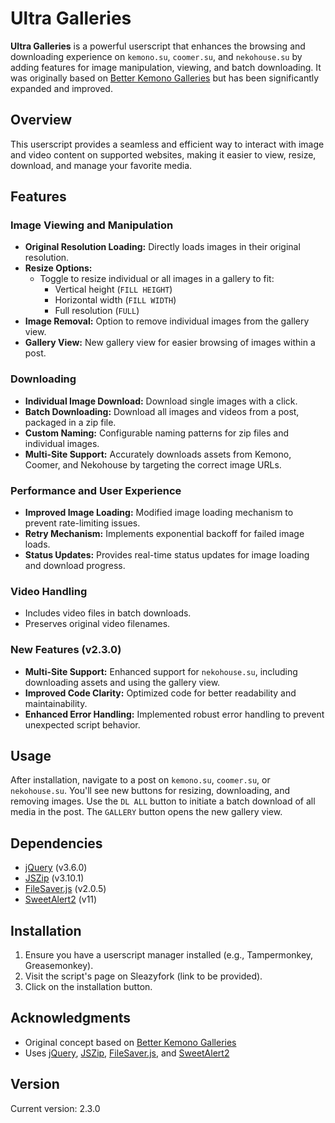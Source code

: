 # Ultra Galleries

**Ultra Galleries** is a powerful userscript that enhances the browsing and downloading experience on `kemono.su`, `coomer.su`, and `nekohouse.su` by adding features for image manipulation, viewing, and batch downloading. It was originally based on [Better Kemono Galleries](https://sleazyfork.org/en/scripts/460064-better-kemono-galleries) but has been significantly expanded and improved.

## Overview

This userscript provides a seamless and efficient way to interact with image and video content on supported websites, making it easier to view, resize, download, and manage your favorite media.

## Features

### Image Viewing and Manipulation

- **Original Resolution Loading:** Directly loads images in their original resolution.
- **Resize Options:**
  - Toggle to resize individual or all images in a gallery to fit:
    - Vertical height (`FILL HEIGHT`)
    - Horizontal width (`FILL WIDTH`)
    - Full resolution (`FULL`)
- **Image Removal:** Option to remove individual images from the gallery view.
- **Gallery View:** New gallery view for easier browsing of images within a post.

### Downloading

- **Individual Image Download:** Download single images with a click.
- **Batch Downloading:** Download all images and videos from a post, packaged in a zip file.
- **Custom Naming:** Configurable naming patterns for zip files and individual images.
- **Multi-Site Support:** Accurately downloads assets from Kemono, Coomer, and Nekohouse by targeting the correct image URLs. 

### Performance and User Experience

- **Improved Image Loading:** Modified image loading mechanism to prevent rate-limiting issues.
- **Retry Mechanism:** Implements exponential backoff for failed image loads.
- **Status Updates:** Provides real-time status updates for image loading and download progress.

### Video Handling

- Includes video files in batch downloads.
- Preserves original video filenames.

### New Features (v2.3.0)

- **Multi-Site Support:** Enhanced support for `nekohouse.su`, including downloading assets and using the gallery view.
- **Improved Code Clarity:** Optimized code for better readability and maintainability.
- **Enhanced Error Handling:** Implemented robust error handling to prevent unexpected script behavior.

## Usage

After installation, navigate to a post on `kemono.su`, `coomer.su`, or `nekohouse.su`. You'll see new buttons for resizing, downloading, and removing images. Use the `DL ALL` button to initiate a batch download of all media in the post. The `GALLERY` button opens the new gallery view.

## Dependencies

- [jQuery](https://jquery.com/) (v3.6.0)
- [JSZip](https://stuk.github.io/jszip/) (v3.10.1)
- [FileSaver.js](https://github.com/eligrey/FileSaver.js/) (v2.0.5)
- [SweetAlert2](https://sweetalert2.github.io/) (v11)

## Installation

1. Ensure you have a userscript manager installed (e.g., Tampermonkey, Greasemonkey).
2. Visit the script's page on Sleazyfork (link to be provided).
3. Click on the installation button.

## Acknowledgments

- Original concept based on [Better Kemono Galleries](https://sleazyfork.org/en/scripts/460064-better-kemono-galleries)
- Uses [jQuery](https://jquery.com/), [JSZip](https://stuk.github.io/jszip/), [FileSaver.js](https://github.com/eligrey/FileSaver.js/), and [SweetAlert2](https://sweetalert2.github.io/)

## Version

Current version: 2.3.0
